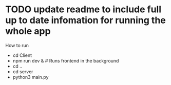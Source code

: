 # TODO update readme to include full up to date infomation for running the whole app
How to run

- cd Client
- npm run dev &  # Runs frontend in the background
- cd ..
- cd server
- python3 main.py
